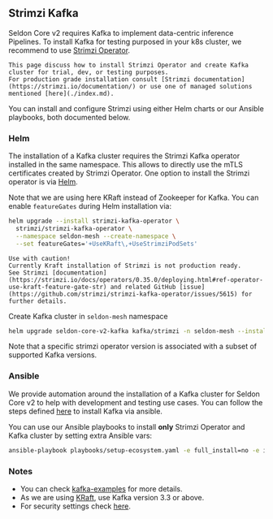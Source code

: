 ## Strimzi Kafka

<!-- Starting from heading 2 as this is embedded in another page -->

Seldon Core v2 requires Kafka to implement data-centric inference Pipelines.
To install Kafka for testing purposed in your k8s cluster, we recommend to use [Strimzi Operator](https://github.com/strimzi/strimzi-kafka-operator).

```{note}
This page discuss how to install Strimzi Operator and create Kafka cluster for trial, dev, or testing purposes.
For production grade installation consult [Strimzi documentation](https://strimzi.io/documentation/) or use one of managed solutions mentioned [here](./index.md).
```

You can install and configure Strimzi using either Helm charts or our Ansible playbooks, both documented below.

### Helm

The installation of a Kafka cluster requires the Strimzi Kafka operator installed in the same namespace.
This allows to directly use the mTLS certificates created by Strimzi Operator.
One option to install the Strimzi operator is via [Helm](https://strimzi.io/docs/operators/in-development/full/deploying.html#deploying-cluster-operator-helm-chart-str).

Note that we are using here KRaft instead of Zookeeper for Kafka.
You can enable `featureGates` during Helm installation via:

```bash
helm upgrade --install strimzi-kafka-operator \
  strimzi/strimzi-kafka-operator \
  --namespace seldon-mesh --create-namespace \
  --set featureGates='+UseKRaft\,+UseStrimziPodSets'
```

```{warning}
Use with caution!
Currently Kraft installation of Strimzi is not production ready.
See Strimzi [documentation](https://strimzi.io/docs/operators/0.35.0/deploying.html#ref-operator-use-kraft-feature-gate-str) and related GitHub [issue](https://github.com/strimzi/strimzi-kafka-operator/issues/5615) for further details.
```

Create Kafka cluster in `seldon-mesh` namespace

```bash
helm upgrade seldon-core-v2-kafka kafka/strimzi -n seldon-mesh --install
```

Note that a specific strimzi operator version is associated with a subset of supported Kafka versions.


### Ansible

We provide automation around the installation of a Kafka cluster for Seldon Core v2 to help with development and testing use cases.
You can follow the steps defined [here](../../docs/source/contents/getting-started/kubernetes-installation/ansible.md) to install Kafka via ansible.

You can use our Ansible playbooks to install **only** Strimzi Operator and Kafka cluster by setting extra Ansible vars:
```bash
ansible-playbook playbooks/setup-ecosystem.yaml -e full_install=no -e install_kafka=yes
```


### Notes
- You can check [kafka-examples](https://github.com/strimzi/strimzi-kafka-operator/tree/main/examples/kafka) for more details.
- As we are using [KRaft](https://kafka.apache.org/documentation/#kraft), use Kafka version 3.3 or above.
- For security settings check [here](../../docs/source/contents/getting-started/kubernetes-installation/security/index.md#kafka).
